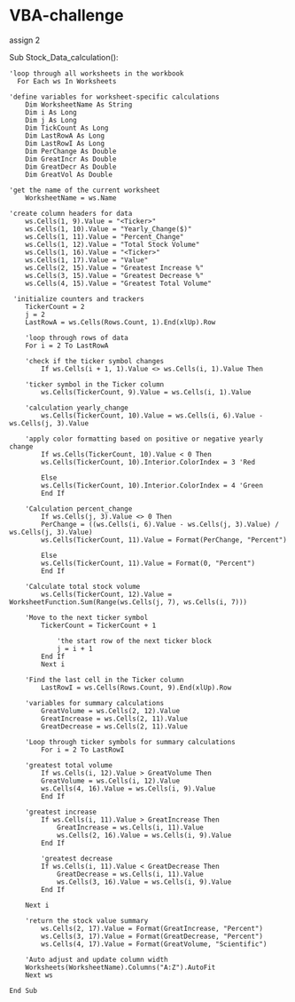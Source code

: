 # VBA-challenge
assign 2



Sub Stock_Data_calculation():

    'loop through all worksheets in the workbook
      For Each ws In Worksheets

    'define variables for worksheet-specific calculations
        Dim WorksheetName As String
        Dim i As Long
        Dim j As Long
        Dim TickCount As Long
        Dim LastRowA As Long
        Dim LastRowI As Long
        Dim PerChange As Double
        Dim GreatIncr As Double
        Dim GreatDecr As Double
        Dim GreatVol As Double

    'get the name of the current worksheet
        WorksheetName = ws.Name

    'create column headers for data
        ws.Cells(1, 9).Value = "<Ticker>"
        ws.Cells(1, 10).Value = "Yearly_Change($)"
        ws.Cells(1, 11).Value = "Percent_Change"
        ws.Cells(1, 12).Value = "Total Stock Volume"
        ws.Cells(1, 16).Value = "<Ticker>"
        ws.Cells(1, 17).Value = "Value"
        ws.Cells(2, 15).Value = "Greatest Increase %"
        ws.Cells(3, 15).Value = "Greatest Decrease %"
        ws.Cells(4, 15).Value = "Greatest Total Volume"
    
     'initialize counters and trackers
        TickerCount = 2
        j = 2
        LastRowA = ws.Cells(Rows.Count, 1).End(xlUp).Row

        'loop through rows of data
        For i = 2 To LastRowA

        'check if the ticker symbol changes
            If ws.Cells(i + 1, 1).Value <> ws.Cells(i, 1).Value Then
            
        'ticker symbol in the Ticker column
            ws.Cells(TickerCount, 9).Value = ws.Cells(i, 1).Value

        'calculation yearly_change
            ws.Cells(TickerCount, 10).Value = ws.Cells(i, 6).Value - ws.Cells(j, 3).Value

        'apply color formatting based on positive or negative yearly change
            If ws.Cells(TickerCount, 10).Value < 0 Then
            ws.Cells(TickerCount, 10).Interior.ColorIndex = 3 'Red
                
            Else
            ws.Cells(TickerCount, 10).Interior.ColorIndex = 4 'Green
            End If

        'Calculation percent_change
            If ws.Cells(j, 3).Value <> 0 Then
            PerChange = ((ws.Cells(i, 6).Value - ws.Cells(j, 3).Value) / ws.Cells(j, 3).Value)
            ws.Cells(TickerCount, 11).Value = Format(PerChange, "Percent")
            
            Else
            ws.Cells(TickerCount, 11).Value = Format(0, "Percent")
            End If

        'Calculate total stock volume
            ws.Cells(TickerCount, 12).Value = WorksheetFunction.Sum(Range(ws.Cells(j, 7), ws.Cells(i, 7)))

        'Move to the next ticker symbol
            TickerCount = TickerCount + 1

                'the start row of the next ticker block
                j = i + 1
            End If
            Next i

        'Find the last cell in the Ticker column
            LastRowI = ws.Cells(Rows.Count, 9).End(xlUp).Row

        'variables for summary calculations
            GreatVolume = ws.Cells(2, 12).Value
            GreatIncrease = ws.Cells(2, 11).Value
            GreatDecrease = ws.Cells(2, 11).Value

        'Loop through ticker symbols for summary calculations
            For i = 2 To LastRowI

        'greatest total volume
            If ws.Cells(i, 12).Value > GreatVolume Then
            GreatVolume = ws.Cells(i, 12).Value
            ws.Cells(4, 16).Value = ws.Cells(i, 9).Value
            End If

        'greatest increase
            If ws.Cells(i, 11).Value > GreatIncrease Then
                GreatIncrease = ws.Cells(i, 11).Value
                ws.Cells(2, 16).Value = ws.Cells(i, 9).Value
            End If

            'greatest decrease
            If ws.Cells(i, 11).Value < GreatDecrease Then
                GreatDecrease = ws.Cells(i, 11).Value
                ws.Cells(3, 16).Value = ws.Cells(i, 9).Value
            End If

        Next i

        'return the stock value summary
            ws.Cells(2, 17).Value = Format(GreatIncrease, "Percent")
            ws.Cells(3, 17).Value = Format(GreatDecrease, "Percent")
            ws.Cells(4, 17).Value = Format(GreatVolume, "Scientific")

        'Auto adjust and update column width
        Worksheets(WorksheetName).Columns("A:Z").AutoFit
        Next ws

    End Sub

